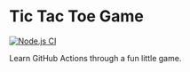 # Tic Tac Toe Game
[![Node.js CI](https://github.com/hpvibe/github-actions-for-ci/actions/workflows/node.js.yml/badge.svg)](https://github.com/hpvibe/github-actions-for-ci/actions/workflows/node.js.yml)

Learn GitHub Actions through a fun little game.
